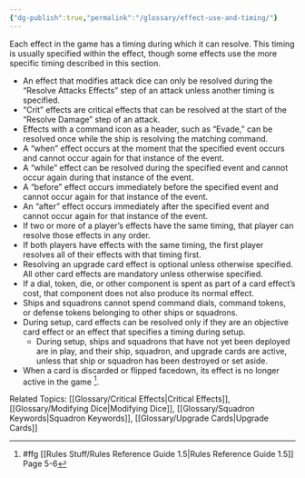 ```yaml
---
{"dg-publish":true,"permalink":"/glossary/effect-use-and-timing/"}
---
```


Each effect in the game has a timing during which it can resolve. This timing is usually specified within the effect, though some effects use the more specific timing described in this section.

- An effect that modifies attack dice can only be resolved during the “Resolve Attacks Effects” step of an attack unless another timing is specified.
- “Crit” effects are critical effects that can be resolved at the start of the “Resolve Damage” step of an attack.
- Effects with a command icon as a header, such as “Evade,” can be resolved once while the ship is resolving the matching command.
- A “when” effect occurs at the moment that the specified event occurs and cannot occur again for that instance of the event.
- A “while” effect can be resolved during the specified event and cannot occur again during that instance of the event.
- A “before” effect occurs immediately before the specified event and cannot occur again for that instance of the event.
- An “after” effect occurs immediately after the specified event and cannot occur again for that instance of the event.
- If two or more of a player’s effects have the same timing, that player can resolve those effects in any order.
- If both players have effects with the same timing, the first player resolves all of their effects with that timing first.
- Resolving an upgrade card effect is optional unless otherwise specified. All other card effects are mandatory unless otherwise specified.
- If a dial, token, die, or other component is spent as part of a card effect’s cost, that component does not also produce its normal effect.
- Ships and squadrons cannot spend command dials, command tokens, or defense tokens belonging to other ships or squadrons.
- During setup, card effects can be resolved only if they are an objective card effect or an effect that specifies a timing during setup.
  - During setup, ships and squadrons that have not yet been deployed are in play, and their ship, squadron, and upgrade cards are active, unless that ship or squadron has been destroyed or set aside.
- When a card is discarded or flipped facedown, its effect is no longer active in the game [^1].

Related Topics: [[Glossary/Critical Effects\|Critical Effects]], [[Glossary/Modifying Dice\|Modifying Dice]], [[Glossary/Squadron Keywords\|Squadron Keywords]], [[Glossary/Upgrade Cards\|Upgrade Cards]]

[^1]: #ffg [[Rules Stuff/Rules Reference Guide 1.5\|Rules Reference Guide 1.5]] Page 5-6
